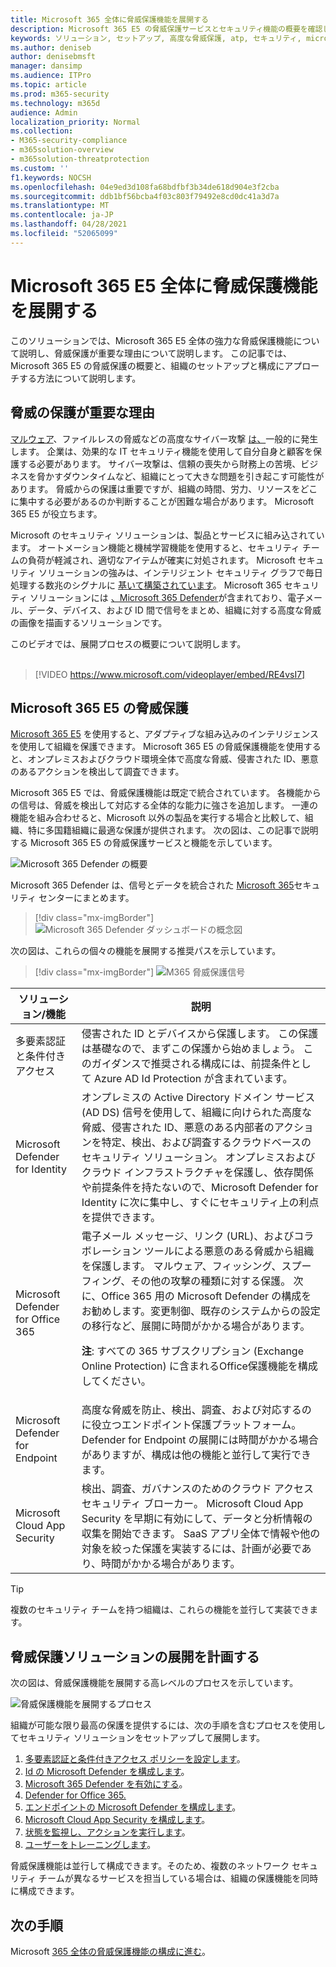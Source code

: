 ```yaml
---
title: Microsoft 365 全体に脅威保護機能を展開する
description: Microsoft 365 E5 の脅威保護サービスとセキュリティ機能の概要を確認します。 Microsoft 365 E5 を使用して、ユーザー アカウント、デバイス、メール コンテンツを保護します。
keywords: ソリューション, セットアップ, 高度な脅威保護, atp, セキュリティ, microsoft 365 E5, protect devices, defender, m365
ms.author: deniseb
author: denisebmsft
manager: dansimp
ms.audience: ITPro
ms.topic: article
ms.prod: m365-security
ms.technology: m365d
audience: Admin
localization_priority: Normal
ms.collection:
- M365-security-compliance
- m365solution-overview
- m365solution-threatprotection
ms.custom: ''
f1.keywords: NOCSH
ms.openlocfilehash: 04e9ed3d108fa68bdfbf3b34de618d904e3f2cba
ms.sourcegitcommit: ddb1bf56bcba4f03c803f79492e8cd0dc41a3d7a
ms.translationtype: MT
ms.contentlocale: ja-JP
ms.lasthandoff: 04/28/2021
ms.locfileid: "52065099"
---
```

# <a name="deploy-threat-protection-capabilities-across-microsoft-365-e5"></a>Microsoft 365 E5 全体に脅威保護機能を展開する

このソリューションでは、Microsoft 365 E5 全体の強力な脅威保護機能について説明し、脅威保護が重要な理由について説明します。 この記事では、Microsoft 365 E5 の脅威保護の概要と、組織のセットアップと構成にアプローチする方法について説明します。

## <a name="why-threat-protection-is-important"></a>脅威の保護が重要な理由 

[マルウェア](/windows/security/threat-protection/intelligence/understanding-malware)、ファイルレスの脅威などの高度なサイバー攻撃 [は、](/windows/security/threat-protection/intelligence/fileless-threats)一般的に発生します。 企業は、効果的な IT セキュリティ機能を使用して自分自身と顧客を保護する必要があります。 サイバー攻撃は、信頼の喪失から財務上の苦境、ビジネスを脅かすダウンタイムなど、組織にとって大きな問題を引き起こす可能性があります。 脅威からの保護は重要ですが、組織の時間、労力、リソースをどこに集中する必要があるのか判断することが困難な場合があります。 Microsoft 365 E5 が役立ちます。 

Microsoft のセキュリティ ソリューションは、製品とサービスに組み込されています。 オートメーション機能と機械学習機能を使用すると、セキュリティ チームの負荷が軽減され、適切なアイテムが確実に対処されます。 Microsoft セキュリティ ソリューションの強みは、インテリジェント セキュリティ グラフで毎日処理する数兆のシグナルに [基いて構築されています](/graph/security-concept-overview)。 Microsoft 365 セキュリティ ソリューションには [、Microsoft 365 Defender](../security/defender/microsoft-365-defender.md)が含まれており、電子メール、データ、デバイス、および ID 間で信号をまとめ、組織に対する高度な脅威の画像を描画するソリューションです。

このビデオでは、展開プロセスの概要について説明します。
<br><br>
> [!VIDEO https://www.microsoft.com/videoplayer/embed/RE4vsI7]


## <a name="threat-protection-in-microsoft-365-e5"></a>Microsoft 365 E5 の脅威保護

[Microsoft 365 E5](https://www.microsoft.com/microsoft-365/enterprise-e5-business-software?activetab=pivot%3aoverviewtab) を使用すると、アダプティブな組み込みのインテリジェンスを使用して組織を保護できます。 Microsoft 365 E5 の脅威保護機能を使用すると、オンプレミスおよびクラウド環境全体で高度な脅威、侵害された ID、悪意のあるアクションを検出して調査できます。

Microsoft 365 E5 では、脅威保護機能は既定で統合されています。 各機能からの信号は、脅威を検出して対応する全体的な能力に強さを追加します。 一連の機能を組み合わせると、Microsoft 以外の製品を実行する場合と比較して、組織、特に多国籍組織に最適な保護が提供されます。 次の図は、この記事で説明する Microsoft 365 E5 の脅威保護サービスと機能を示しています。

![Microsoft 365 Defender の概要](../media/deploy-threat-protection/deploy-threat-protection-across-m365-overview.png)

Microsoft 365 Defender は、信号とデータを統合された [Microsoft 365](/microsoft-365/security/defender/overview-security-center)セキュリティ センターにまとめます。 

> [!div class="mx-imgBorder"]
> ![Microsoft 365 Defender ダッシュボードの概念図](../media/deploy-threat-protection/deploy-threat-protection-across-m365-mtp.png)

次の図は、これらの個々の機能を展開する推奨パスを示しています。 

> [!div class="mx-imgBorder"]
> ![M365 脅威保護信号](../media/deploy-threat-protection/deploy-threat-protection-across-m365.png)

|ソリューション/機能  |説明  |
|---------|---------|
|多要素認証と条件付きアクセス     |侵害された ID とデバイスから保護します。 この保護は基礎なので、まずこの保護から始めましょう。 このガイダンスで推奨される構成には、前提条件として Azure AD Id Protection が含まれています。     |
|Microsoft Defender for Identity     |  オンプレミスの Active Directory ドメイン サービス (AD DS) 信号を使用して、組織に向けられた高度な脅威、侵害された ID、悪意のある内部者のアクションを特定、検出、および調査するクラウドベースのセキュリティ ソリューション。 オンプレミスおよびクラウド インフラストラクチャを保護し、依存関係や前提条件を持たないので、Microsoft Defender for Identity に次に集中し、すぐにセキュリティ上の利点を提供できます。 | 
|Microsoft Defender for Office 365     | 電子メール メッセージ、リンク (URL)、およびコラボレーション ツールによる悪意のある脅威から組織を保護します。 マルウェア、フィッシング、スプーフィング、その他の攻撃の種類に対する保護。 次に、Office 365 用の Microsoft Defender の構成をお勧めします。変更制御、既存のシステムからの設定の移行など、展開に時間がかかる場合があります。 <p>**注**: すべての 365 サブスクリプション (Exchange Online Protection) に含まれるOffice保護機能を構成してください。       |
|Microsoft Defender for Endpoint    | 高度な脅威を防止、検出、調査、および対応するのに役立つエンドポイント保護プラットフォーム。  Defender for Endpoint の展開には時間がかかる場合がありますが、構成は他の機能と並行して実行できます。   |
|Microsoft Cloud App Security     |   検出、調査、ガバナンスのためのクラウド アクセス セキュリティ ブローカー。 Microsoft Cloud App Security を早期に有効にして、データと分析情報の収集を開始できます。 SaaS アプリ全体で情報や他の対象を絞った保護を実装するには、計画が必要であり、時間がかかる場合があります。       | 

> [!TIP]
> 複数のセキュリティ チームを持つ組織は、これらの機能を並行して実装できます。 

## <a name="plan-to-deploy-your-threat-protection-solution"></a>脅威保護ソリューションの展開を計画する

次の図は、脅威保護機能を展開する高レベルのプロセスを示しています。 

![脅威保護機能を展開するプロセス](../media/deploy-threat-protection/deploy-threat-protection-across-m365-grid.png)

組織が可能な限り最高の保護を提供するには、次の手順を含むプロセスを使用してセキュリティ ソリューションをセットアップして展開します。

1. [多要素認証と条件付きアクセス ポリシーを設定します](deploy-threat-protection-configure.md#step-1-set-up-multi-factor-authentication-and-conditional-access-policies)。
2. [Id の Microsoft Defender を構成します](deploy-threat-protection-configure.md#step-2-configure-microsoft-defender-for-identity)。
3. [Microsoft 365 Defender を有効にする](deploy-threat-protection-configure.md#step-3-turn-on-microsoft-365-defender)。
4. [Defender for Office 365.](deploy-threat-protection-configure.md#step-4-configure-microsoft-defender-for-office-365)
5. [エンドポイントの Microsoft Defender を構成します](deploy-threat-protection-configure.md#step-5-configure-microsoft-defender-for-endpoint)。
6. [Microsoft Cloud App Security を構成します](deploy-threat-protection-configure.md#step-6-configure-microsoft-cloud-app-security)。
7. [状態を監視し、アクションを実行します](deploy-threat-protection-configure.md#step-7-monitor-status-and-take-actions)。
8. [ユーザーをトレーニングします](deploy-threat-protection-configure.md#step-8-train-users)。

脅威保護機能は並行して構成できます。そのため、複数のネットワーク セキュリティ チームが異なるサービスを担当している場合は、組織の保護機能を同時に構成できます。

## <a name="next-step"></a>次の手順

Microsoft [365 全体の脅威保護機能の構成に進む](deploy-threat-protection-configure.md)。


